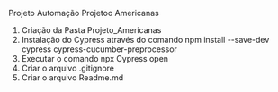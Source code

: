 Projeto Automação Projetoo Americanas



1. Criação da Pasta Projeto_Americanas
2. Instalação do Cypress através do comando npm install --save-dev cypress cypress-cucumber-preprocessor  
3. Executar o comando npx Cypress open
4. Criar o arquivo .gitignore
5. Criar o arquivo Readme.md
